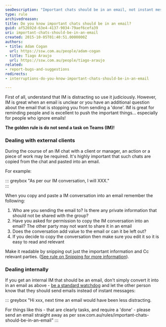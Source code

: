 ```yaml
---
seoDescription: "Important chats should be in an email, not instant messages."
type: rule
archivedreason: 
title: Do you know important chats should be in an email?
guid: af52692d-63e4-4137-9034-79aef6cefa39
uri: important-chats-should-be-in-an-email
created: 2015-10-05T01:40:51.0000000Z
authors:
- title: Adam Cogan
  url: https://ssw.com.au/people/adam-cogan
- title: Tiago Araujo
  url: https://ssw.com.au/people/tiago-araujo
related: 
- report-bugs-and-suggestions
redirects:
- interruptions-do-you-know-important-chats-should-be-in-an-email

---
```


First of all, understand that IM is distracting so use it judiciously. However, IM is great when an email is unclear or you have an additional question about the email that is stopping you from sending a 'done'. IM is great for reminding people and is excellent to push the important things... especially for people who ignore emails!

**The golden rule is do not send a task on Teams (IM)!**

<!--endintro-->

### Dealing with external clients 

During the course of an IM chat with a client or manager, an action or a piece of work may be required. It's highly important that such chats are copied from the chat and pasted into an email.

For example:

::: greybox
"As per our IM conversation, I will XXX."   
:::

When you copy and paste a IM conversation into an email remember the following:

1. Who are you sending the email to? Is there any private information that should not be shared with the group?
2. Have you asked for permission to copy the IM conversation into an email? The other party may not want to share it in an email
3. Does the conversation add value to the email or can it be left out?
4. If you decide to copy the conversation then make sure you edit it so it is easy to read and relevant

Make it readable by snipping out just the important information and Cc relevant parties. ([See rule on Snipping for more information](/you-make-the-email-readable-by-snipping-and-formatting-the-im-chat)).

### Dealing internally 

If you get an internal IM that should be an email, don't simply convert it into in an email as above - [be a standard watchdog](/is-everyone-in-your-team-a-standards-watchdog) and let the other person know that they should send emails instead of instant messages:

::: greybox
"Hi xxx, next time an email would have been less distracting.  

For things like this - that are clearly tasks, and require a 'done' - please send an email straight away as per ssw.com.au/rules/important-chats-should-be-in-an-email" 
:::
